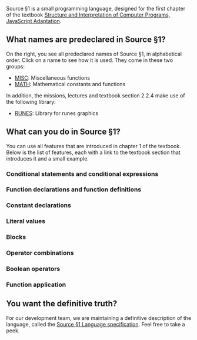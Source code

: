 Source §1 is a small programming language, designed for the first chapter
of the textbook
<a href="https://sicp.comp.nus.edu.sg">Structure and Interpretation
of Computer Programs, JavaScript Adaptation</a>. 

## What names are predeclared in Source §1?

On the right, you see all predeclared names of Source §1, in alphabetical
order. Click on a name to see how it is used. They come in these two groups:
  <ul>
    <li>
      <a href="../MISC/index.html">MISC</a>: Miscellaneous functions
    </li>
    <li>
      <a href="../MATH/index.html">MATH</a>: Mathematical constants and functions
    </li>
  </ul>
In addition, the missions, lectures and textbook section 2.2.4 make
use of the following library:
  <ul>
    <li>
      <a href="../RUNES/index.html">RUNES</a>: Library for runes graphics
    </li>
  </ul>

## What can you do in Source §1?

You can use all features that are introduced in chapter 1 of the
textbook. Below is the list of features, each with a link to the
textbook section that introduces it and a small example.

### Conditional statements and conditional expressions

### Function declarations and function definitions

### Constant declarations

### Literal values

### Blocks

### Operator combinations

### Boolean operators

### Function application

## You want the definitive truth?

For our development team, we are maintaining a definitive description
of the language, called the
<a href="../source_1.pdf">Source §1 Language specification</a>. Feel free to
take a peek.

